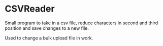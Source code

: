 # CSVReader

Small program to take in a csv file, reduce characters in second and third position and save changes to a new file. 

Used to change a bulk upload file in work. 

